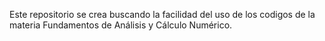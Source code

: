 Este repositorio se crea buscando la facilidad del uso de los codigos de la materia Fundamentos de Análisis y Cálculo Numérico.